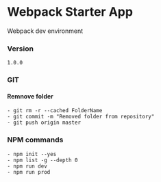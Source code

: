 # Webpack Starter App

Webpack dev environment

### Version
    1.0.0 

### GIT
#### Remnove folder
    - git rm -r --cached FolderName
    - git commit -m "Removed folder from repository"
    - git push origin master

### NPM commands
    - npm init --yes
    - npm list -g --depth 0
    - npm run dev
    - npm run prod
        
